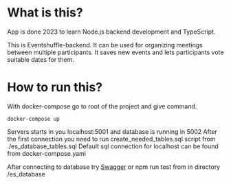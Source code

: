 # What is this?

App is done 2023 to learn Node.js backend development and TypeScript.

This is Eventshuffle-backend. It can be used for organizing meetings 
between multiple participants. It saves new events and lets participants
vote suitable dates for them.

# How to run this?

With docker-compose go to root of the project and give command. 
```
docker-compose up
```

Servers starts in you localhost:5001 and database is running in 5002
After the first connection you need to run create_needed_tables.sql script from ./es_database_tables.sql
Default sql connection for localhost can be found from docker-compose.yaml

After connecting to database try [Swagger](http://localhost:5001/api/v1/api-docs/) or npm run test from in directory /es_database
